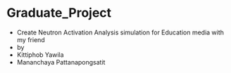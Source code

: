 # Graduate_Project
<ul>
<li>Create Neutron Activation Analysis simulation for Education media with my friend</li>
<li>by</li>
<li>Kittiphob Yawila</li>
<li>Mananchaya Pattanapongsatit</li>
</ul>
